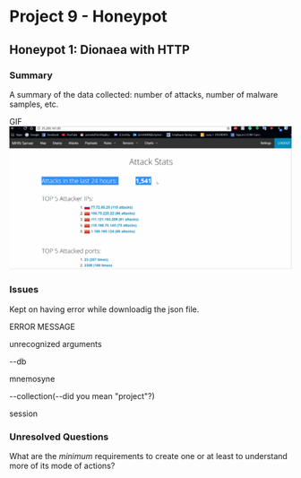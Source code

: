 # Project 9 - Honeypot

## Honeypot 1: Dionaea with HTTP

### Summary
A summary of the data collected: number of attacks, number of malware samples, etc.

GIF 
![](https://github.com/JannatulFBrishty/Web-Security/blob/master/Week9/attack.gif)

### Issues
Kept on having error while downloadig the json file.

ERROR MESSAGE

unrecognized arguments

--db

mnemosyne

--collection(--did you mean "project"?)

session

### Unresolved Questions
What are the _minimum_ requirements to create one or at least to understand more of its mode of actions?
